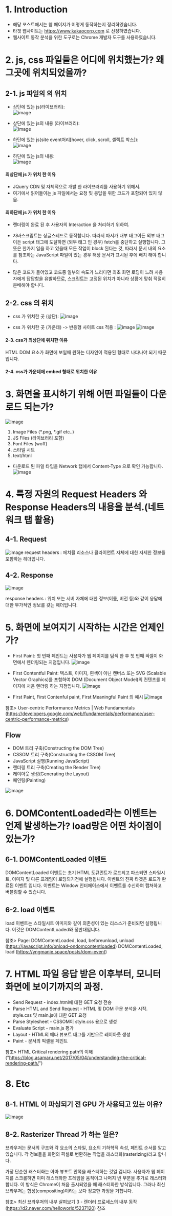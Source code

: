 # 1. Introduction
* 해당 포스트에서는 웹 페이지가 어떻게 동작하는지 정리하였습니다.
* 타겟 웹사이트는 https://www.kakaocorp.com 로 선정하였습니다.
* 웹사이트 동작 분석을 위한 도구로는 Chrome 개발자 도구를 사용하였습니다.

# 2. js, css 파일들은 어디에 위치했는가? 왜 그곳에 위치되었을까?

## 2-1. js 파일의 의 위치
* 상단에 있는 js(라이브러리):  
![image](https://user-images.githubusercontent.com/58318174/92317280-f86e4600-f039-11ea-971c-3910d264e2a0.png)

* 상단에 있는 js의 내용 (라이브러리):  
![image](https://user-images.githubusercontent.com/58318174/92317282-fc9a6380-f039-11ea-9189-30ece618f273.png)

* 하단에 있는 js(site event처리[hover, click, scroll, 셀렉트 박스]):  
![image](https://user-images.githubusercontent.com/58318174/92317284-ff955400-f039-11ea-96bf-43376468ab08.png)

* 하단에 있는 js의 내용:  
![image](https://user-images.githubusercontent.com/58318174/92317285-01f7ae00-f03a-11ea-8578-e7280760ea4a.png)

#### 최상단에 js 가 위치 한 이유
* JQuery CDN 및 자체적으로 개발 한 라이브러리를 사용하기 위해서.
* 여기에서 읽어들이는 js 파일에서는 요청 및 응답을 위한 코드가 포함되어 있지 않음.

#### 최하단에 js 가 위치 한 이유
* 렌더링이 완료 된 후 사용자의 Interaction 을 처리하기 위하여.

* 자바스크립트는 싱글스레드로 동작합니다. 따라서 파서가 내부 태그이든 외부 태그이든 script 태그에 도달하면 (외부 태그 인 경우) fetch를 중단하고 실행합니다. 그 뜻은 한가지 일을 하고 있을때 모든 작업이 block 된다는 것, 따라서 문서 내의 요소를 참조하는 JavaScript 파일이 있는 경우 해당 문서가 표시된 후에 배치 해야 합니다.

* 많은 코드가 들어있고 코드중 일부의 속도가 느리다면 최초 화면 로딩이 느려 사용자에게 답답함을 유발하므로, 스크립트는 고정된 위치가 아니라 상황에 맞춰 적절히 분배해야 합니다.

## 2-2. css 의 위치
* css 가 위치한 곳 (상단):
![image](https://user-images.githubusercontent.com/58318174/92317289-058b3500-f03a-11ea-81b1-43d3d37f5e46.png)

* css 가 위치한 곳 (가운데) -> 반응형 사이트 css 적용 :
![image](https://user-images.githubusercontent.com/58318174/92317292-120f8d80-f03a-11ea-8377-05e698e9af37.png)
![image](https://user-images.githubusercontent.com/58318174/92317295-1471e780-f03a-11ea-87af-a39317b8c0a3.png)

#### 2-3. css가 최상단에 위치한 이유
HTML DOM 요소가 화면에 보일때 원하는 디자인이 적용된 형태로 나타나야 되기 때문입니다.

#### 2-4. css가 가운데에 embed 형태로 위치한 이유


# 3. 화면을 표시하기 위해 어떤 파일들이 다운로드 되는가?
![image](https://user-images.githubusercontent.com/58318174/92317299-176cd800-f03a-11ea-9552-67c913da6e88.png)

1. Image Files (*.png, *.gif etc..)  
2. JS Files (라이브러리 포함)  
3. Font Files (woff)  
4. 스타일 시트  
5. text/html  
  
* 다운로드 된 파일 타입을 Network 탭에서 Content-Type 으로 확인 가능합니다.
![image](https://user-images.githubusercontent.com/58318174/92317301-19cf3200-f03a-11ea-91fc-b655d0d89b73.png)

# 4. 특정 자원의 Request Headers 와 Response Headers의 내용을 분석.(네트워크 탭 활용)
## 4-1. Request
![image](https://user-images.githubusercontent.com/58318174/92317303-1dfb4f80-f03a-11ea-9a4c-5b9779ce07a2.png)
request headers : 페치될 리소스나 클라이언트 자체에 대한 자세한 정보를 포함하는 헤더입니다.

## 4-2. Response
![image](https://user-images.githubusercontent.com/58318174/92317306-205da980-f03a-11ea-8782-362852d9cf79.png)

response headers : 위치 또는 서버 자체에 대한 정보(이름, 버전 등)와 같이 응답에 대한 부가적인 정보를 갖는 헤더입니다.

# 5. 화면에 보여지기 시작하는 시간은 언제인가?
* First Paint: 첫 번째 페인트는 사용자가 웹 페이지를 탐색 한 후 첫 번째 픽셀이 화면에서 렌더링되는 지점입니다.
![image](https://user-images.githubusercontent.com/58318174/92317307-23f13080-f03a-11ea-8e3a-08a3ad36cb41.png)

* First Contentful Paint: 텍스트, 이미지, 흰색이 아닌 캔버스 또는 SVG (Scalable Vector Graphics)를 포함하여 DOM (Document Object Model)의 컨텐츠를 페이지에 처음 렌더링 하는 지점입니다.
![image](https://user-images.githubusercontent.com/58318174/92317308-26ec2100-f03a-11ea-88c5-9442d463093a.png)

* First Paint, First Contenful paint, First Meaningful Paint 의 예시
![image](https://user-images.githubusercontent.com/58318174/92317311-29e71180-f03a-11ea-80e1-0ff701264824.png)

참조> User-centric Performance Metrics | Web Fundamentals (https://developers.google.com/web/fundamentals/performance/user-centric-performance-metrics)

## Flow
* DOM 트리 구축(Constructing the DOM Tree)  
* CSSOM 트리 구축(Constructing the CSSOM Tree)  
* JavaScript 실행(Running JavaScript)  
* 랜더링 트리 구축(Creating the Render Tree)  
* 레이아웃 생성(Generating the Layout)  
* 페인팅(Painting)  

![image](https://user-images.githubusercontent.com/58318174/92317312-2d7a9880-f03a-11ea-9090-3a11939e41b1.png)

# 6. DOMContentLoaded라는 이벤트는 언제 발생하는가? load랑은 어떤 차이점이 있는가?

## 6-1. DOMContentLoaded 이벤트
DOMContentLoaded 이벤트는 초기 HTML 도큐먼트가 로드되고 파스되면 스타일시트, 이미지 및 다른 프레임이 로딩되기전에 실행됩니다. 이벤트의 진짜 타겟은 로드가 완료된 이벤트 입니다. 이벤트는 Window 인터페이스에서 이벤트를 수신하여 캡쳐하고 버블링할 수 있습니다.

## 6-2. load 이벤트
load 이벤트는 스타일시트 이미지와 같이 의존성이 있는 리소스가 준비되면 실행됩니다. 이것은 DOMContentLoaded와 정반대입니다.

참조> 
Page: DOMContentLoaded, load, beforeunload, unload (https://javascript.info/onload-ondomcontentloaded)
DOMContentLoaded, load (https://yngmanie.space/posts/dom-event)


# 7. HTML 파일 응답 받은 이후부터, 모니터화면에 보이기까지의 과정.
* Send Request - index.html에 대한 GET 요청 전송
* Parse HTML and Send Request - HTML 및 DOM 구문 분석을 시작. style.css 및 main.js에 대한 GET 요청
* Parse Stylesheet - CSSOM이 style.css 용으로 생성
* Evaluate Script - main.js 평가
* Layout - HTML의 메타 뷰포트 태그를 기반으로 레이아웃 생성
* Paint - 문서의 픽셀을 페인트

참조> 
HTML Critical rendering path의 이해 ("https://blog.asamaru.net/2017/05/04/understanding-the-critical-rendering-path/")

# 8. Etc

## 8-1. HTML 이 파싱되기 전 GPU 가 사용되고 있는 이유?
![image](https://user-images.githubusercontent.com/58318174/92317313-30758900-f03a-11ea-828d-28d10d270ec9.png)


## 8-2. Rasterizer Thread 가 하는 일은?
브라우저는 문서의 구조와 각 요소의 스타일, 요소의 기하학적 속성, 페인트 순서를 알고 있습니다. 각 정보들을 화면의 픽셀로 변환하는 작업을 래스터화(rasterizing)라고 합니다.

가장 단순한 래스터화는 아마 뷰포트 안쪽을 래스터하는 것일 겁니다. 사용자가 웹 페이지를 스크롤하면 이미 래스터화한 프레임을 움직이고 나머지 빈 부분을 추가로 래스터화 합니다. 이 방식은 Chrome이 처음 출시되었을 때 래스터화한 방식입니다. 그러나 최신 브라우저는 합성(compositing)이라는 보다 정교한 과정을 거칩니다.

참조> 최신 브라우저의 내부 살펴보기 3 - 렌더러 프로세스의 내부 동작 (https://d2.naver.com/helloworld/5237120) 참조
